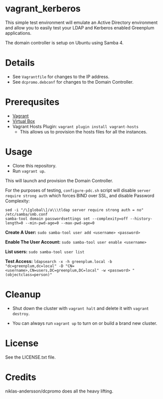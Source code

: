 # vagrant_kerberos #

This simple test environment will emulate an Active Directory environment and allow you to easily test your LDAP and Kerberos enabled Greenplum applications. 

The domain controller is setup on Ubuntu using Samba 4.

# Details #

* See `Vagrantfile` for changes to the IP address.
* See `dcpromo.debconf` for changes to the Domain Controller.

# Prerequsites #

* [Vagrant](https://www.vagrantup.com/downloads.html)
* [Virtual Box](https://www.virtualbox.org/wiki/Downloads)
* Vagrant Hosts Plugin: `vagrant plugin install vagrant-hosts`
  * This allows us to provision the hosts files for all the instances.

# Usage #

* Clone this repository.
* Run `vagrant up`. 

This will launch and provision the Domain Controller.

For the purposes of testing, `configure-pdc.sh` script will disable `server require strong auth` which forces BIND over SSL, and disable Password Complexity:

```
sed -i "/\[global\]/a\\\tldap server require strong auth = no" /etc/samba/smb.conf
samba-tool domain passwordsettings set --complexity=off --history-length=0 --min-pwd-age=0 --max-pwd-age=0
```

**Create A User:** 
`sudo samba-tool user add <username> <password>`

**Enable The User Account:** 
`sudo samba-tool user enable <username>`

**List users:** 
`sudo samba-tool user list`

**Test Access:** 
`ldapsearch -x -h greenplum.local -b "dc=greenplum,dc=local" -D "CN=<username>,CN=users,DC=greenplum,DC=local" -w <password> "(objectclass=person)"`

# Cleanup #

* Shut down the cluster with `vagrant halt` and delete it with `vagrant destroy`. 

* You can always run `vagrant up` to turn on or build a brand new cluster.

# License #

See the LICENSE.txt file.

# Credits
niklas-andersson/dcpromo does all the heavy lifting.
